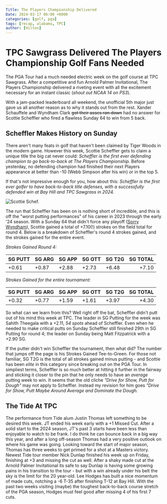 ```yaml
---
Title: The Players Championship Delivered
Date: 2024-03-17 06:00 +0000
categories: [golf, pga]
tags: [recap, alabama, TPC]
author: [Hilton] 
---
```


# TPC Sawgrass Delivered The Players Championship Golf Fans Needed

The PGA Tour had a much needed electric week on the golf course at TPC Sawgrass. After a competitive and fun Arnold Palmer Invitational, The Players Championship delivered a riveting event with all the excitement necessary for an instant classic (_shout out NCAA 14 on PS3_). 

With a jam-packed leaderboard all weekend, the unofficial 5th major just gave us all another reason as to why it stands out from the rest. Xander Schauffele and Wyndham Clark ~~got their asses ran down~~ had no answer for Scottie Scheffler who fired a flawless Sunday 64 to win from 5 back. 

## Scheffler Makes History on Sunday
There aren't many feats in golf that haven't been claimed by Tiger Woods in the modern game. However this week, Scottie Scheffler gets to claim a unique title the big cat never could: _Scheffler is the first ever defending champion to go back-to-back at The Players Championship._ Before yesterday, no defending champion had finished their next Players appearance at better than -10 (Webb Simpson after his win) or in the top 5. 

If that's not impressive enough for you, how about this: _Scheffler is the first ever golfer to have back-to-back title defenses, with a successfully defended win at Bay Hill and TPC Sawgrass in 2024._

![Scottie Schef.](https://i.ibb.co/BrLvRYC/Screenshot-2024-03-18-at-12-09-35-PM.png "Scottie with his B2B trophies")

The run that Scheffler has been on is nothing short of incredible, and this is off the "worst putting performances" of his career in 2023 through the early '24 season. With a Sunday 64 that didn't force any playoff ([Sorry Wyndham](https://youtube.com/shorts/JGeW0nAigsE?si=4xiHDZ9aAjSBHqQD)), Scottie gained a total of +7.10(!) strokes on the field total for round 4. Below is a breakdown of Scheffler's round 4 strokes gained, and the strokes gained for the entire event.

_Strokes Gained Round 4:_

| SG PUTT | SG ARG | SG APP | SG OTT | SG T2G | SG TOTAL |
|:--------|:-------|:-------|:-------|:-------|---------:|
| +0.61   | +0.87  | +2.88  | +2.73  | +6.48  | +7.10    |

_Strokes Gained for the entire tournament:_

| SG PUTT | SG ARG | SG APP | SG OTT | SG T2G | SG TOTAL |
|:--------|:-------|:-------|:-------|:-------|---------:|
| +0.32   | +0.77  | +1.59  | +1.61  | +3.97  | +4.30    |

So what can we learn from this? Well right off the bat, Scheffler didn't putt out of his mind this week at TPC. The leader in SG Putting for the week was Sahith Theegala with a +2.11, _54 spots_ ahead of Scheffler. Even when he needed to make critical putts on Sunday Scheffler still finished 29th in SG Putting for round 4; the leader on Sunday being Matt Fitzpatrick with a +2.90 SG.  

If the putter didn't win Scheffler the tournament, then what did? The number that jumps off the page is his Strokes Gained Tee-to-Green. For those not familiar, SG T2G is the total of all strokes gained minus putting - and Scottie has been _elite_ in this category since breaking out on the PGA Tour. In simpliest terms, Scheffler is so much better at hitting it further in the fairway and sticking it closer to the pin that he only needs to have an _average_ putting week to win. It seems that the old cliche _"Drive for Show, Putt for Dough"_ may not apply to Scheffler. Instead my revision for him goes _"Drive for Show, Putt Maybe Around Average and Dominate the Dough._

## The Tide At TPC
The performance from Tide alum Justin Thomas left something to be desired this week. JT ended his week early with a +1 Missed Cut. After a solid start to the 2024 season, JT's past 3 starts have been less than enjoyable to watch to be frank. I do think he can bounce back in a big way this year, and after a long off-season Thomas had a very positive outlook on where his game was going. Looking toward the start of major season, Thomas has three weeks to get primed for a shot at a Masters victory. Newest Tide tour member Nick Dunlap finished his week up on Friday, finishing at +3 and missing the cut as well. After a shaky made cut at the Arnold Palmer Invitational its safe to say Dunlap is having some growing pains in his transition to the tour - but with a win already under his belt the sky is the limit for the 20 year-old. Lee Hodges has built a nice momentum of made cuts, notching a -6 T-35 after finishing T-12 at Bay Hill. With the past two weeks visiting (maybe) the toughest back-to-back course stretch of the PGA season, Hodges must feel good after missing 4 of his first 7 cuts.  





